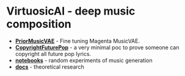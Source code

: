 # VirtuosicAI - deep music composition
* [**PriorMusicVAE**](/PriorMusicVAE) - Fine tuning Magenta MusicVAE.
* [**CopyrightFuturePop**](/CopyrightFuturePop) - a very minimal poc to prove someone can copyright all future pop lyrics.
* [**notebooks**](/notebooks) - random experiments of music generation
* [**docs**](https://turipo.github.io/virtuosicAI) - theoretical research 
